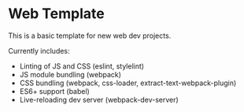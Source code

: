 # Web Template

This is a basic template for new web dev projects.

Currently includes:

- Linting of JS and CSS (eslint, stylelint)
- JS module bundling (webpack)
- CSS bundling (webpack, css-loader, extract-text-webpack-plugin)
- ES6+ support (babel)
- Live-reloading dev server (webpack-dev-server)
